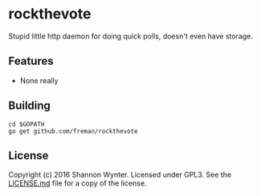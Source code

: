 # rockthevote
Stupid little http daemon for doing quick polls, doesn't even have storage.

## Features

 * None really

## Building

	cd $GOPATH
	go get github.com/freman/rockthevote

## License

Copyright (c) 2016 Shannon Wynter. Licensed under GPL3. See the [LICENSE.md](LICENSE.md) file for a copy of the license.